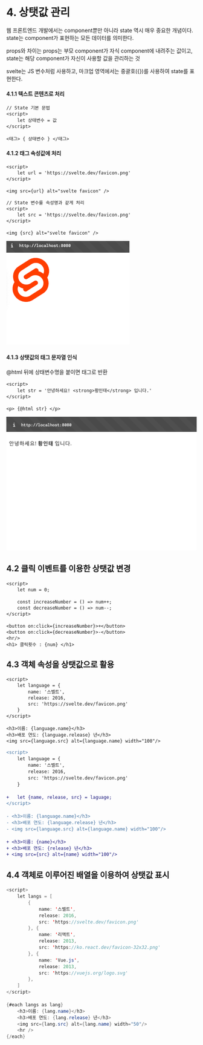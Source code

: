 # 4. 상탯값 관리


웹 프론트엔드 개발에서는 component뿐만 아니라 state 역시 매우 중요한 개념이다.
state는 component가 표현하는 모든 데이터를 의미한다.

props와 차이는 props는 부모 component가 자식 component에 내려주는 값이고, state는 해당 component가 자신이 사용할 값을 관리하는 것

svelte는 JS 변수처럼 사용하고, 마크업 영역에서는 중괄호({})를 사용하여 state를 표현한다.

#### 4.1.1 텍스트 콘텐츠로 처리
```svelte
// State 기본 문법
<script>
	let 상태변수 = 값
</script>

<태그> { 상태변수 } </태그>
```

#### 4.1.2 태그 속성값에 처리
```svelte
<script>
	let url = 'https://svelte.dev/favicon.png'
</script>

<img src={url} alt="svelte favicon" />
```

```svelte
// State 변수를 속성명과 같게 처리
<script>
	let src = 'https://svelte.dev/favicon.png'
</script>

<img {src} alt="svelte favicon" />
```
![chapter04Favicon.png](./chapter04Favicon.png)

#### 4.1.3 상탯값의 태그 문자열 인식
@html 뒤에 상태변수명을 붙이면 태그로 반환

```svelte
<script>  
    let str = '안녕하세요! <strong>황인태</strong> 입니다.'  
</script>  
  
<p> {@html str} </p>
```
![chapter04@Html.png](./chapter04Html.png)

## 4.2 클릭 이벤트를 이용한 상탯값 변경
```svelte
<script>  
    let num = 0;  
  
    const increaseNumber = () => num++;  
    const decreaseNumber = () => num--;  
</script>  
  
<button on:click={increaseNumber}>+</button>  
<button on:click={decreaseNumber}>-</button>  
<hr/>  
<h1> 클릭횟수 : {num} </h1>
```

## 4.3 객체 속성을 상탯값으로 활용
```svelte
<script>  
    let language = {  
        name: '스벨트',  
        release: 2016,  
        src: 'https://svelte.dev/favicon.png'  
    }  
</script>  
  
<h3>이름: {language.name}</h3>  
<h3>배포 연도: {language.release} 년</h3>  
<img src={language.src} alt={language.name} width="100"/>
```

```diff
<script>  
    let language = {  
        name: '스벨트',  
        release: 2016,  
        src: 'https://svelte.dev/favicon.png'  
    }  

+	let {name, release, src} = laguage;
</script>  
  
- <h3>이름: {language.name}</h3>  
- <h3>배포 연도: {language.release} 년</h3>  
- <img src={language.src} alt={language.name} width="100"/>

+ <h3>이름: {name}</h3>  
+ <h3>배포 연도: {release} 년</h3>  
+ <img src={src} alt={name} width="100"/>
```

## 4.4 객체로 이루어진 배열을 이용하여 상탯값 표시
```java
<script>  
    let langs = [  
        {  
            name: '스벨트',  
            release: 2016,  
            src: 'https://svelte.dev/favicon.png'  
        }, {  
            name: '리액트',  
            release: 2013,  
            src: 'https://ko.react.dev/favicon-32x32.png'  
        }, {  
            name: 'Vue.js',  
            release: 2013,  
            src: 'https://vuejs.org/logo.svg'  
        },  
    ]  
</script>  
  
{#each langs as lang}  
    <h3>이름: {lang.name}</h3>  
    <h3>배포 연도: {lang.release} 년</h3>  
    <img src={lang.src} alt={lang.name} width="50"/>  
    <hr />
{/each}
```

